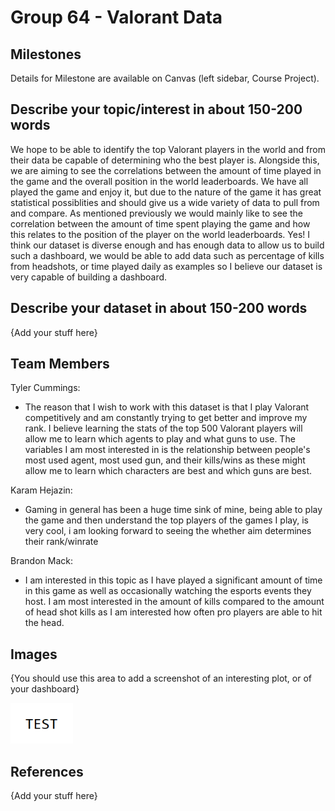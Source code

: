 # Group 64 - Valorant Data

## Milestones

Details for Milestone are available on Canvas (left sidebar, Course Project).

## Describe your topic/interest in about 150-200 words

We hope to be able to identify the top Valorant players in the world and from their data be capable of determining who the best player is. Alongside this, we are aiming to see the correlations between the amount of time played in the game and the overall position in the world leaderboards. We have all played the game and enjoy it, but due to the nature of the game it has great statistical possiblities and should give us a wide variety of data to pull from and compare. As mentioned previously we would mainly like to see the correlation between the amount of time spent playing the game and how this relates to the position of the player on the world leaderboards. Yes! I think our dataset is diverse enough and has enough data to allow us to build such a dashboard, we would be able to add data such as percentage of kills from headshots, or time played daily as examples so I believe our dataset is very capable of building a dashboard.

## Describe your dataset in about 150-200 words

{Add your stuff here}

## Team Members

Tyler Cummings:
- The reason that I wish to work with this dataset is that I play Valorant competitively and am constantly trying to get better and improve my rank. I believe learning the stats of the top 500 Valorant players will allow me to learn which agents to play and what guns to use. The variables I am most interested in is the relationship between people's most used agent, most used gun, and their kills/wins as these might allow me to learn which characters are best and which guns are best.

Karam Hejazin:
- Gaming in general has been a huge time sink of mine, being able to play the game and then understand the top players of the games I play, is very cool, i am looking forward to seeing the whether aim determines their rank/winrate

Brandon Mack:
- I am interested in this topic as I have played a significant amount of time in this game as well as occasionally watching the esports events they host. I am most interested in the amount of kills compared to the amount of head shot kills as I am interested how often pro players are able to hit the head.
## Images

{You should use this area to add a screenshot of an interesting plot, or of your dashboard}

<img src ="images/test.png" width="100px">

## References

{Add your stuff here}



